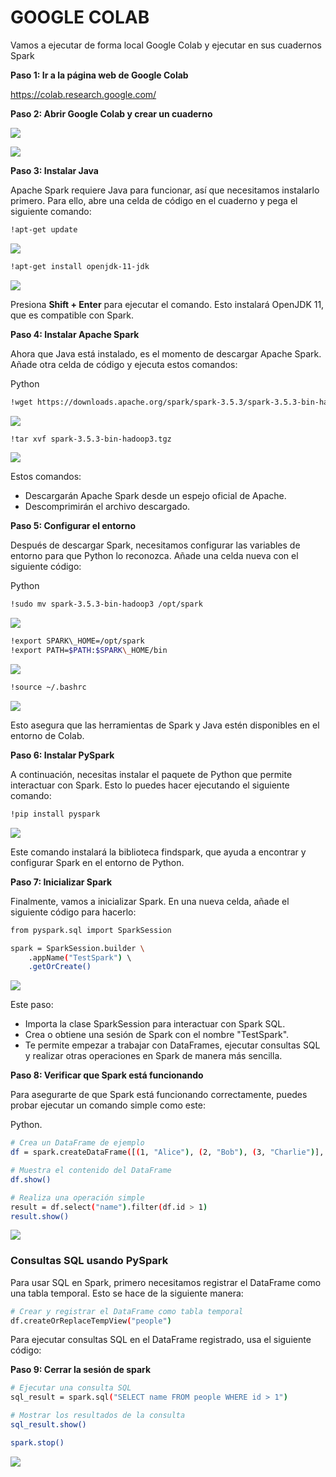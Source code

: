 # GOOGLE COLAB

Vamos a ejecutar de forma local Google Colab y ejecutar en sus cuadernos Spark

**Paso 1: Ir a la página web de Google Colab** 

<https://colab.research.google.com/>

**Paso 2: Abrir Google Colab y crear un cuaderno** 

![](images/Aspose.Words.9722cfa8-9de7-465e-ac6a-73fabd9bf371.013.jpeg)

![](images/Aspose.Words.9722cfa8-9de7-465e-ac6a-73fabd9bf371.014.jpeg)

**Paso 3: Instalar Java** 

Apache Spark requiere Java para funcionar, así que necesitamos instalarlo primero. Para ello, abre una celda de código en el cuaderno y pega el siguiente comando:


```bash
!apt-get update
```
    

![](images/Aspose.Words.9722cfa8-9de7-465e-ac6a-73fabd9bf371.016.png)

```bash
!apt-get install openjdk-11-jdk
```
![](images/Aspose.Words.9722cfa8-9de7-465e-ac6a-73fabd9bf371.018.png)

Presiona **Shift + Enter** para ejecutar el comando. Esto instalará OpenJDK 11, que es compatible con Spark. 

**Paso 4: Instalar Apache Spark** 

Ahora que Java está instalado, es el momento de descargar Apache Spark. Añade otra celda de código y ejecuta estos comandos:

Python 

```bash
!wget https://downloads.apache.org/spark/spark-3.5.3/spark-3.5.3-bin-hadoop3.tgz
```

![](images/Aspose.Words.9722cfa8-9de7-465e-ac6a-73fabd9bf371.020.png)

```bash
!tar xvf spark-3.5.3-bin-hadoop3.tgz
```
![](images/Aspose.Words.9722cfa8-9de7-465e-ac6a-73fabd9bf371.022.png)

Estos comandos: 

- Descargarán Apache Spark desde un espejo oficial de Apache.
- Descomprimirán el archivo descargado.

**Paso 5: Configurar el entorno**

Después de descargar Spark, necesitamos configurar las variables de entorno para que Python lo reconozca. Añade una celda nueva con el siguiente código:

Python 

```bash
!sudo mv spark-3.5.3-bin-hadoop3 /opt/spark
```

![](images/Aspose.Words.9722cfa8-9de7-465e-ac6a-73fabd9bf371.023.png)

```bash
!export SPARK\_HOME=/opt/spark 
!export PATH=$PATH:$SPARK\_HOME/bin 
```

![](images/Aspose.Words.9722cfa8-9de7-465e-ac6a-73fabd9bf371.025.png)

```bash
!source ~/.bashrc
```

![](images/Aspose.Words.9722cfa8-9de7-465e-ac6a-73fabd9bf371.027.png)

Esto asegura que las herramientas de Spark y Java estén disponibles en el entorno de Colab. 

**Paso 6: Instalar PySpark** 

A continuación, necesitas instalar el paquete de Python que permite interactuar con Spark. Esto lo puedes hacer ejecutando el siguiente comando:

```bash
!pip install pyspark
```

![](images/Aspose.Words.9722cfa8-9de7-465e-ac6a-73fabd9bf371.028.png)

Este comando instalará la biblioteca findspark, que ayuda a encontrar y configurar Spark en el entorno de Python. 

**Paso 7: Inicializar Spark** 

Finalmente, vamos a inicializar Spark. En una nueva celda, añade el siguiente código para hacerlo: 

```bash
from pyspark.sql import SparkSession 

spark = SparkSession.builder \ 
    .appName("TestSpark") \ 
    .getOrCreate() 
```
![](images/Aspose.Words.9722cfa8-9de7-465e-ac6a-73fabd9bf371.030.png)

Este paso: 

- Importa la clase SparkSession para interactuar con Spark SQL. 
- Crea o obtiene una sesión de Spark con el nombre "TestSpark". 
- Te permite empezar a trabajar con DataFrames, ejecutar consultas SQL y realizar otras operaciones en Spark de manera más sencilla.

**Paso 8: Verificar que Spark está funcionando**

Para asegurarte de que Spark está funcionando correctamente, puedes probar ejecutar un comando simple como este:

Python.

```bash
# Crea un DataFrame de ejemplo 
df = spark.createDataFrame([(1, "Alice"), (2, "Bob"), (3, "Charlie")], ["id", "name"]) 

# Muestra el contenido del DataFrame 
df.show() 

# Realiza una operación simple 
result = df.select("name").filter(df.id > 1) 
result.show() 
```
![](images/Aspose.Words.9722cfa8-9de7-465e-ac6a-73fabd9bf371.032.jpeg)

### Consultas SQL usando PySpark
Para usar SQL en Spark, primero necesitamos registrar el DataFrame como una tabla temporal. Esto se hace de la siguiente manera:

```bash
# Crear y registrar el DataFrame como tabla temporal
df.createOrReplaceTempView("people")
```

Para ejecutar consultas SQL en el DataFrame registrado, usa el siguiente código:

**Paso 9: Cerrar la sesión de spark** 
```bash
# Ejecutar una consulta SQL
sql_result = spark.sql("SELECT name FROM people WHERE id > 1")

# Mostrar los resultados de la consulta
sql_result.show()
```


```bash
spark.stop()
```
![](images/Aspose.Words.9722cfa8-9de7-465e-ac6a-73fabd9bf371.034.png)
